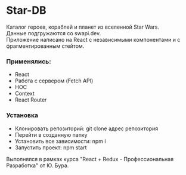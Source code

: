 # Star-DB

Каталог героев, кораблей и планет из вселенной Star Wars.    
Данные подгружаются со swapi.dev.   
Приложение написано на React с независимыми компонентами и с фрагментированным стейтом.  

### Применялись:
* React
* Работа с сервером (Fetch API)
* HOC
* Context
* React Router
### Установка
* Клонировать репозиторий: git clone адрес репозитория
* Перейти в созданную папку
* Установить все зависимости: npm i
* Запустить проект: npm start

Выполнялся в рамках курса "React + Redux - Профессиональная Разработка" от Ю. Бура.
